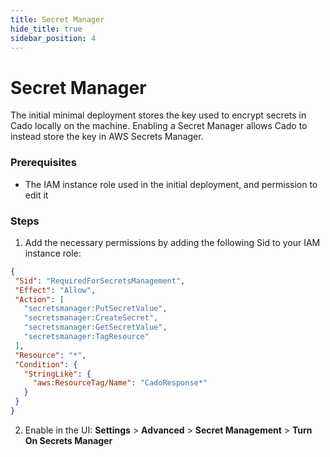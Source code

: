 ```yaml
---
title: Secret Manager
hide_title: true
sidebar_position: 4
---
```


# Secret Manager

The initial minimal deployment stores the key used to encrypt secrets in Cado locally on the machine. Enabling a Secret Manager allows Cado to instead store the key in AWS Secrets Manager.

### Prerequisites

  - The IAM instance role used in the initial deployment, and permission to edit it

### Steps

1. Add the necessary permissions by adding the following Sid to your IAM instance role:

```json
{
 "Sid": "RequiredForSecretsManagement",
 "Effect": "Allow",
 "Action": [
   "secretsmanager:PutSecretValue",
   "secretsmanager:CreateSecret",
   "secretsmanager:GetSecretValue",
   "secretsmanager:TagResource"
 ],
 "Resource": "*",
 "Condition": {
   "StringLike": {
     "aws:ResourceTag/Name": "CadoResponse*"
   }
 }
}
```
2. Enable in the UI: **Settings** > **Advanced** > **Secret Management** > **Turn On Secrets Manager**
